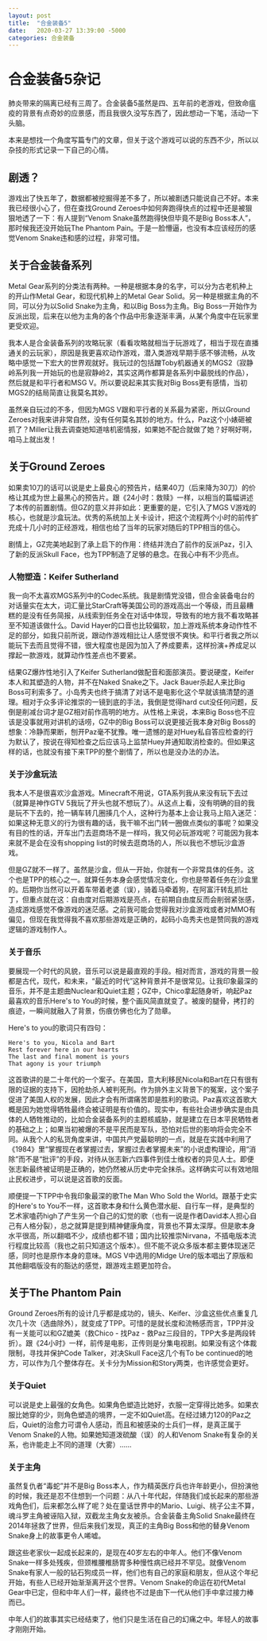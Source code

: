 ```yaml
---
layout: post
title:  "合金装备5"
date:   2020-03-27 13:39:00 -5000
categories: 合金装备
---
```


# 合金装备5杂记

肺炎带来的隔离已经有三周了。合金装备5虽然是四、五年前的老游戏，但致命瘟疫的背景有点奇妙的应景感，而且我很久没写东西了，因此想动一下笔，活动一下头脑。

本来是想找一个角度写篇专门的文章，但关于这个游戏可以说的东西不少，所以以杂技的形式记录一下自己的心情。

## 剧透？

游戏出了快五年了，数据都被挖掘得差不多了，所以被剧透只能说自己不好。本来我已经很小心了，但在查找Ground Zeroes中如何奔跑得快点的过程中还是被狠狠地透了一下：有人提到“Venom Snake虽然跑得快但毕竟不是Big Boss本人”，那时候我还没开始玩The Phantom Pain。于是一脸懵逼，也没有本应该经历的感觉Venom Snake违和感的过程，非常可惜。

## 关于合金装备系列

Metal Gear系列的分类法有两种。一种是根据本身的名字，可以分为古老机种上的开山作Metal Gear，和现代机种上的Metal Gear Solid。另一种是根据主角的不同，可以分为以Solid Snake为主角，和以Big Boss为主角。Big Boss一开始作为反派出现，后来在以他为主角的各个作品中形象逐渐丰满，从某个角度中在玩家里更受欢迎。

我本人是合金装备系列的攻略玩家（看看攻略就相当于玩游戏了，相当于现在直播通关的云玩家），原因是我更喜欢动作游戏，潜入类游戏早期手感不够流畅，从攻略中感觉一下宏大的世界观就好。我玩过的包括蹭Toby机器通关的MGS2（寂静岭系列我一开始玩的也是寂静岭2，其实这两作都算是各系列中最脱线的作品），然后就是和平行者和MSG V。所以要说起来其实我对Big Boss更有感情，当初MGS2的结局简直让我莫名其妙。

虽然亲自玩过的不多，但因为MGS V跟和平行者的关系最为紧密，所以Ground Zeroes对我来讲非常自然，没有任何莫名其妙的地方。什么，Paz这个小婊砸被抓了？Miller让我去调查她知道啥机密情报，如果她不配合就做了她？好啊好啊，咱马上就出发！

## 关于Ground Zeroes

如果卖10刀的话可以说是史上最良心的预告片，结果40刀（后来降为30刀）的价格让其成为世上最黑心的预告片。跟《24小时：救赎》一样，以相当的篇幅讲述了本传的前置剧情。但GZ的意义并非如此：更重要的是，它引入了MGS V游戏的核心，也就是沙盒玩法。优秀的系统加上关卡设计，把这个流程两个小时的前传扩充成十几小时的正经游戏，相信也给了当年的玩家对随后的TPP相当的信心。

剧情上，GZ完美地起到了承上启下的作用：终结并洗白了前作的反派Paz，引入了新的反派Skull Face，也为TPP制造了足够的悬念。在我心中有不少亮点。

### 人物塑造：Keifer Sutherland

我一向不太喜欢MGS系列中的Codec系统。我是剧情党没错，但合金装备电台的对话量实在太大，词汇量比StarCraft等美国公司的游戏高出一个等级，而且最糟糕的是没有任务简报，从线索到任务全在对话中体现，导致有的地方我不看攻略甚至不知道该做什么。David Hayer的口音也比较偏软，加上游戏系统本身动作性不足的部分，如我只前所说，跟动作游戏相比让人感觉很不爽快。和平行者我之所以能玩下去而且觉得不错，很大程度也是因为加入了养成要素，这样扮演+养成足以撑起一款游戏，就算动作性差点也不要紧。

结果GZ爆炸性地引入了Keifer Sutherland做配音和面部演员。要说硬度，Keifer本人和其塑造的人物，并不在Naked Snake之下。Jack Bauer杀起人来比Big Boss可利索多了。小岛秀夫也终于搞清了对话不是电影化这个早就该搞清楚的道理。相对于众多评论推崇的一镜到底的手法，我倒是觉得hard cut没任何问题，反倒是削减台词才是GZ相对前作高明的地方。从性格上来说，本来Big Boss也不应该是没事就用对讲机的话唠，GZ中的Big Boss可以说更接近我本身对Big Boss的想象：冷静而果断，刨开Paz毫不犹豫。唯一遗憾的是对Huey私自答应检查的行为默认了，按说在得知检查之后应该马上监禁Huey并通知取消检查的。但如果这样的话，也就没有接下来TPP的整个剧情了，所以也是没办法的办法。

### 关于沙盒玩法

我本人不是很喜欢沙盒游戏。Minecraft不用说，GTA系列我从来没有玩下去过（就算是神作GTV 5我玩了开头也就不想玩了）。从这点上看，没有明确的目的我是玩不下去的，抢一辆车转几圈揍几个人，这种行为基本上会让我马上陷入迷茫：如果这种无意义的行为很有趣的话，我干嘛不出门转一圈做点类似的事呢？如果没有目的性的话，开车出门去逛商场不是一样吗，我又何必玩游戏呢？可能因为我本来就不是会在没有shopping list的时候去逛商场的人，所以我也不想玩沙盒游戏。

但是GZ就不一样了。虽然是沙盒，但从一开始，你就有一个非常具体的任务。这个也是TPP的核心之一。就算任务本身会感觉情况变化，你也是带着任务在沙盒里的。后期你当然可以开着车带着老婆（误），骑着马牵着狗，在阿富汗转乱抓壮丁，但重点就在这：自由度对后期游戏是亮点，在前期自由度反而会削弱紧张感，造成游戏感觉不像游戏的迷茫感。之前我可能会觉得我对沙盒游戏或者对MMO有偏见，但现在我觉得我不喜欢那些游戏是正确的，起码小岛秀夫也是赞同我的游戏逻辑的游戏制作人。

### 关于音乐

要展现一个时代的风貌，音乐可以说是最直观的手段。相对而言，游戏的背景一般都是古代，现代，和未来，“最近的时代”这种背景并不是很常见。让我印象最深的音乐，并不是主题曲Nuclear和Quiet主题；GZ中，Chico拿起随身听，响起Paz最喜欢的音乐Here's to You的时候，整个画风简直就变了。被废的腿骨，拷打的痕迹，一瞬间就融入了背景，伤痕仿佛也化为了勋章。

Here's to you的歌词只有四句：

```
Here's to you, Nicola and Bart
Rest forever here in our hearts
The last and final moment is yours
That agony is your triumph
```

这首歌讲的是二十年代的一个案子。在美国，意大利移民Nicola和Bart在只有很有限的证据的支持下，因抢劫杀人被判死刑。作为排外主义背景下的冤案，这个案子促进了美国人权的发展，因此才会有所谓痛苦即是胜利的歌词。Paz喜欢这首歌大概是因为她觉得牺牲最终会被证明是有价值的。现实中，有些社会进步确实是由具体的人牺牲推动的，比如合金装备系列的主题核威胁，就是建立在日本平民牺牲者的基础之上；如果当初被爆的不是平民而是军队，恐怕对后世的影响将会完全不同。从我个人的私货角度来讲，中国共产党最聪明的一点，就是在实践中利用了《1984》里“掌握现在者掌握过去，掌握过去者掌握未来”的小说虚构理论，用“消除”而不是“批评”的手段，对待从张志新六四事件到佳士维权者的异见人士。即便张志新最终被证明是正确的，她仍然被从历史中完全抹杀。这样确实可以有效地阻止民权进步，可以说是这首歌的反面。

顺便提一下TPP中令我印象最深的歌The Man Who Sold the World。跟基于史实的Here's to You不一样，这首歌本身和什么黄色潜水艇、自行车一样，是典型的艺术家嗑药high了产生另一个自己的幻觉的歌（也有一说是作者David本人担心自己有人格分裂），总之就算是提到精神健康角度，背景也不算太深厚。但是歌本身水平很高，所以翻唱不少，成绩也都不错；国内比较推崇Nirvana，不插电版本流行程度比较高（我也之前只知道这个版本）。但不能不说众多版本都主要体现迷茫感，同时也是原作本身的意味。MGS V中选用的Midge Ure的版本唱出了原版和其他翻唱版没有的豁达的感觉，跟游戏主题更加符合。

## 关于The Phantom Pain

Ground Zeroes所有的设计几乎都是成功的，镜头、Keifer、沙盒这些优点重复几次几十次（选曲除外），就变成了TPP。可惜的是就长度和流畅感而言，TPP并没有一关能可以和GZ媲美（救Chico - 找Paz - 救Paz三段目的，TPP大多是两段转折）。跟《24小时》一样，前传是电影，正传则是分集电视剧。如果没有这个体裁限制，寻找并保护Code Talker，对决Skull Face这几个有To be continued的地方，可以作为几个整体存在。关卡分为Mission和Story两类，也许感觉会更好。

### 关于Quiet

可以说是史上最强的女角色。如果角色塑造比她好，衣服一定穿得比她多。如果衣服比她穿的少，则角色塑造的境界，一定不如Quiet高。在经过婊力120的Paz之后，Quiet的治愈力可谓令人感动，而且和被感染的士兵们一样，是真正属于Venom Snake的人物。如果她知道泼硫酸（误）的人和Venom Snake有复杂的关系，也许能走上不同的道理（大雾）……

### 关于主角

虽然复仇者“毒蛇”并不是Big Boss本人，作为精英医疗兵也许年龄更小，但扮演他的时候，我还是忍不住想到一个问题：从八十年代起，伴随我们成长起来的那些游戏角色们，后来都怎么样了呢？处在童话世界中的Mario、Luigi、桃子公主不算，魂斗罗主角被诬陷入狱，双截龙主角女友被杀。合金装备主角Solid Snake最终在2014年拯救了世界，但后来我们发现，真正的主角Big Boss和他的替身Venom Snake身上的故事更令人唏嘘。

跟这些老家伙一起成长起来的，是现在40岁左右的中年人。他们不像Venom Snake一样多处残疾，但颈椎腰椎肠胃多种慢性病已经并不罕见。就像Venom Snake有家人一般的钻石狗成员一样，他们也有自己的家庭和朋友，但从这个年纪开始，有些人已经开始渐渐离开这个世界。Venom Snake的命运在初代Metal Gear中已定，但和中年人们一样，最终也不过是由下一代从他们手中拿过接力棒而已。

中年人们的故事其实已经结束了，他们只是生活在自己的幻痛之中。年轻人的故事才刚刚开始。
